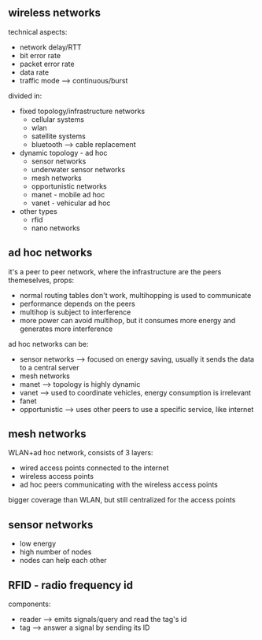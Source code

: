 ## wireless networks

technical aspects:
* network delay/RTT
* bit error rate
* packet error rate
* data rate
* traffic mode --> continuous/burst

divided in:
* fixed topology/infrastructure networks
    * cellular systems
    * wlan
    * satellite systems
    * bluetooth --> cable replacement
* dynamic topology - ad hoc
    * sensor networks
    * underwater sensor networks
    * mesh networks
    * opportunistic networks
    * manet - mobile ad hoc
    * vanet - vehicular ad hoc
* other types
    * rfid
    * nano networks

## ad hoc networks

it's a peer to peer network, where the infrastructure are the peers themeselves, props:
* normal routing tables don't work, multihopping is used to communicate
* performance depends on the peers
* multihop is subject to interference
* more power can avoid multihop, but it consumes more energy and generates more interference

ad hoc networks can be:
* sensor networks --> focused on energy saving, usually it sends the data to a central server
* mesh networks
* manet --> topology is highly dynamic
* vanet --> used to coordinate vehicles, energy consumption is irrelevant
* fanet
* opportunistic --> uses other peers to use a specific service, like internet

## mesh networks

WLAN+ad hoc network, consists of 3 layers:
* wired access points connected to the internet
* wireless access points
* ad hoc peers communicating with the wireless access points

bigger coverage than WLAN, but still centralized for the access points

## sensor networks

* low energy
* high number of nodes
* nodes can help each other

## RFID - radio frequency id

components:
* reader --> emits signals/query and read the tag's id
* tag --> answer a signal by sending its ID